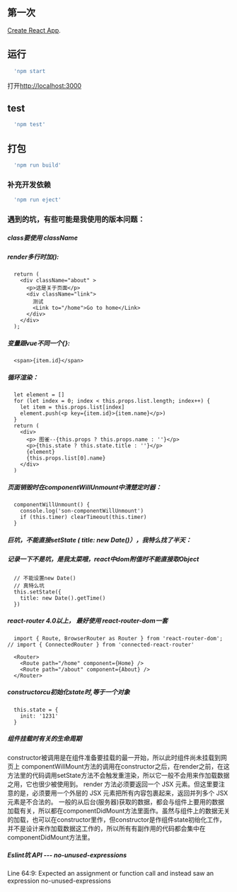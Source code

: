 ## 第一次
 [Create React App](https://github.com/facebook/create-react-app).

## 运行
```bash
  'npm start
```
打开[http://localhost:3000](http://localhost:3000)

## test
```bash
  'npm test'
```

## 打包
```bash
  'npm run build'
```

### 补充开发依赖

```bash
  'npm run eject'
```





### 遇到的坑，有些可能是我使用的版本问题：




##### class要使用 className

##### render多行时加():
```javasctipt
  return (
    <div className="about" >
      <p>这是关于页面</p>
      <div className="link">
        测试
        <Link to="/home">Go to home</Link>
      </div>
    </div>
  );
```

##### 变量跟vue不同一个{}:
```javasctipt
  <span>{item.id}</span>
```

##### 循环渲染：
```javasctipt
  let element = []
  for (let index = 0; index < this.props.list.length; index++) {
    let item = this.props.list[index]
    element.push(<p key={item.id}>{item.name}</p>)
  }
  return (
    <div>
      <p> 图雀--{this.props ? this.props.name : ''}</p>
      <p>{this.state ? this.state.title : ''}</p>
      {element}
      {this.props.list[0].name}
    </div>
  )
```

##### 页面销毁时在componentWillUnmount中清楚定时器：
```javasctipt
  componentWillUnmount() {
    console.log('son-componentWillUnmount')
    if (this.timer) clearTimeout(this.timer)
  }
```

##### 巨坑，不能直接setState ( title: new Date()），我特么找了半天：
##### 记录一下不是坑，是我太菜哦，react中dom附值时不能直接取Object

```javasctipt
  // 不能设置new Date()
  // 真特么坑
  this.setState({
    title: new Date().getTime()
  })
```

##### react-router 4.0以上， 最好使用 react-router-dom一套
```javasctipt
  import { Route, BrowserRouter as Router } from 'react-router-dom'; // import { ConnectedRouter } from 'connected-react-router'

  <Router>
    <Route path="/home" component={Home} />            
    <Route path="/about" component={About} />
  </Router>
```

##### constructorcu初始化state时,等于一个对象
```javasctipt
  this.state = {
    init: '1231'
  }
```

##### 组件挂载时有关的生命周期

  constructor被调用是在组件准备要挂载的最一开始，所以此时组件尚未挂载到网页上
  componentWillMount方法的调用在constructor之后，在render之前，在这方法里的代码调用setState方法不会触发重渲染，所以它一般不会用来作加载数据之用，它也很少被使用到。
  render 方法必须要返回一个 JSX 元素。但这里要注意的是，必须要用一个外层的 JSX 元素把所有内容包裹起来，返回并列多个 JSX 元素是不合法的。
  一般的从后台(服务器)获取的数据，都会与组件上要用的数据加载有关，所以都在componentDidMount方法里面作。虽然与组件上的数据无关的加载，也可以在constructor里作，但constructor是作组件state初绐化工作，并不是设计来作加载数据这工作的，所以所有有副作用的代码都会集中在componentDidMount方法里。


##### Eslint坑 API ---  no-unused-expressions

  Line 64:9:  Expected an assignment or function call and instead saw an expression  no-unused-expressions